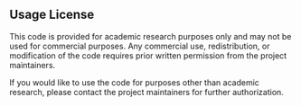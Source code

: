 ## Usage License

This code is provided for academic research purposes only and may not be used for commercial purposes. Any commercial use, redistribution, or modification of the code requires prior written permission from the project maintainers.

If you would like to use the code for purposes other than academic research, please contact the project maintainers for further authorization.
